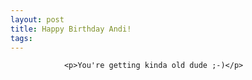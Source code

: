 ```yaml
---
layout: post
title: Happy Birthday Andi!
tags:
---
```



                <p>You're getting kinda old dude ;-)</p>
